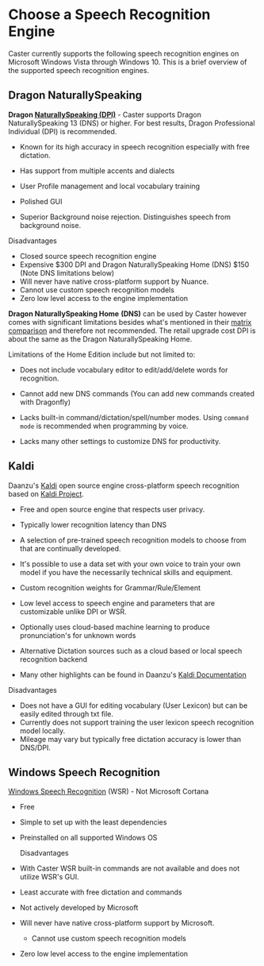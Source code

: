 # Choose a Speech Recognition Engine

Caster currently supports the following speech recognition engines on Microsoft Windows Vista through Windows 10. This is a brief overview of the supported speech recognition engines.

## Dragon NaturallySpeaking

**Dragon [NaturallySpeaking (DPI)](https://www.nuance.com/dragon.html)** - Caster supports Dragon NaturallySpeaking 13 (DNS) or higher. For best results, Dragon Professional Individual (DPI) is recommended.

- Known for its high accuracy in speech recognition especially with free dictation.

- Has support from multiple accents and dialects

- User Profile management and local vocabulary training

- Polished GUI

- Superior Background noise rejection. Distinguishes speech from background noise.

Disadvantages

- Closed source speech recognition engine
- Expensive $300 DPI and Dragon NaturallySpeaking Home (DNS) $150 (Note DNS limitations below)
- Will never have native cross-platform support by Nuance.
- Cannot use custom speech recognition models
- Zero low level access to the engine implementation

**Dragon NaturallySpeaking Home** **(DNS)** can be used by Caster however comes with significant limitations besides what's mentioned in their [matrix comparison](https://www.dragonsupportservice.us/dragon-15-home-vs-professional-specifications/) and therefore not recommended. The retail upgrade cost DPI is about the same as the Dragon NaturallySpeaking Home.

Limitations of the Home Edition include but not limited to:

- Does not include vocabulary editor to edit/add/delete words for recognition.

- Cannot add new DNS commands (You can add new commands created with Dragonfly)

- Lacks built-in command/dictation/spell/number modes. Using `command mode` is recommended when programming by voice.

- Lacks many other settings to customize DNS for productivity.

## Kaldi

Daanzu's [Kaldi](https://dragonfly2.readthedocs.io/en/latest/kaldi_engine.html) open source engine cross-platform speech recognition based on [Kaldi Project](https://kaldi-asr.org/).

- Free and open source engine that respects user privacy.

- Typically lower recognition latency than DNS

- A selection of pre-trained speech recognition models to choose from that are continually developed.

- It's possible to use a data set with your own voice to train your own model if you have the necessarily technical skills and equipment.

- Custom recognition weights for Grammar/Rule/Element

- Low level access to speech engine and parameters that are customizable unlike DPI or WSR.

- Optionally uses cloud-based machine learning to produce pronunciation's for unknown words

- Alternative Dictation sources such as a cloud based or local speech recognition backend

- Many other highlights can be found in Daanzu's [Kaldi Documentation](https://dragonfly2.readthedocs.io/en/latest/kaldi_engine.html)

Disadvantages

- Does not have a GUI for editing vocabulary (User Lexicon) but can be easily edited through txt file.
- Currently does not support training the user lexicon speech recognition model locally.
- Mileage may vary but typically free dictation accuracy is lower than DNS/DPI.

## Windows Speech Recognition

[Windows Speech Recognition](https://support.microsoft.com/en-us/help/4027176/windows-10-use-voice-recognition) (WSR) - Not Microsoft Cortana

- Free

- Simple to set up with the least dependencies

- Preinstalled on all supported Windows OS

  Disadvantages

- With Caster WSR built-in commands are not available and does not utilize WSR's GUI.

- Least accurate with free dictation and commands
- Not actively developed by Microsoft
- Will never have native cross-platform support by Microsoft.
  - Cannot use custom speech recognition models
- Zero low level access to the engine implementation

